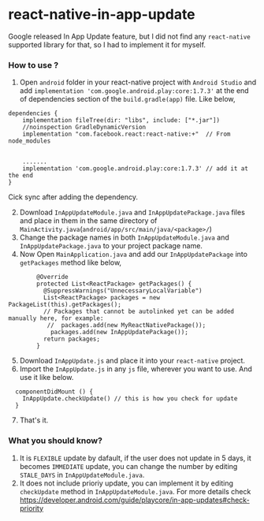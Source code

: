 # react-native-in-app-update
Google released In App Update feature, but I did not find any `react-native` supported library for that, so I had to implement it for myself. 

### How to use ?
1. Open `android` folder in your react-native project with `Android Studio` and add `implementation 'com.google.android.play:core:1.7.3'` at the end of dependencies section of the `build.gradle(app)` file. Like below,
```
dependencies {
    implementation fileTree(dir: "libs", include: ["*.jar"])
    //noinspection GradleDynamicVersion
    implementation "com.facebook.react:react-native:+"  // From node_modules


    .......
    implementation 'com.google.android.play:core:1.7.3' // add it at the end
}

```
Cick sync after adding the dependency.         

2. Download `InAppUpdateModule.java` and `InAppUpdatePackage.java` files and place in them in the same directory of `MainActivity.java`(`android/app/src/main/java/<package>/`)
3. Change the package names in both `InAppUpdateModule.java` and `InAppUpdatePackage.java` to your project package name.
4. Now Open `MainApplication.java` and add our `InAppUpdatePackage` into `getPackages` method like below,
```
        @Override
        protected List<ReactPackage> getPackages() {
          @SuppressWarnings("UnnecessaryLocalVariable")
          List<ReactPackage> packages = new PackageList(this).getPackages();
          // Packages that cannot be autolinked yet can be added manually here, for example:
           //  packages.add(new MyReactNativePackage());
            packages.add(new InAppUpdatePackage());
          return packages;
        }
```
5. Download `InAppUpdate.js` and place it into your `react-native` project.
6. Import the `InAppUpdate.js` in any `js` file, wherever you want to use. And use it like below.

```
  componentDidMount () {
    InAppUpdate.checkUpdate() // this is how you check for update 
  }
```
7. That's it.


### What you should know?

1. It is `FLEXIBLE` update by dafault, if the user does not update in 5 days, it becomes `IMMEDIATE` update, you can change the number by editing `STALE_DAYS` in `InAppUpdateModule.java`. 
2. It does not include prioriy update, you can implement it by editing `checkUpdate` method in `InAppUpdateModule.java`. For more details check https://developer.android.com/guide/playcore/in-app-updates#check-priority


